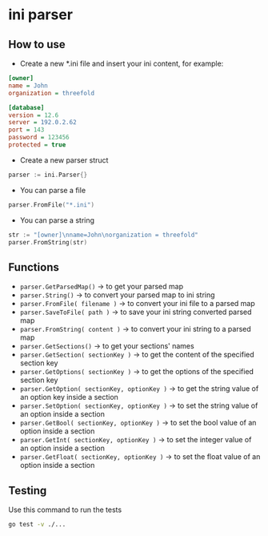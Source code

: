 # ini parser

## How to use

- Create a new *.ini file and insert your ini content, for example:
  
```ini
[owner]
name = John
organization = threefold

[database]
version = 12.6
server = 192.0.2.62
port = 143
password = 123456
protected = true
```

- Create a new parser struct

```go
parser := ini.Parser{}
```

- You can parse a file

```go
parser.FromFile("*.ini")
```

- You can parse a string

```go
str := "[owner]\nname=John\norganization = threefold"
parser.FromString(str)
```

## Functions

- `parser.GetParsedMap()` &rarr; to get your parsed map
- `parser.String()` &rarr; to convert your parsed map to ini string
- `parser.FromFile( filename )` &rarr; to convert your ini file to a parsed map
- `parser.SaveToFile( path )` &rarr; to save your ini string converted parsed map
- `parser.FromString( content )` &rarr; to convert your ini string to a parsed map
- `parser.GetSections()` &rarr; to get your sections' names
- `parser.GetSection( sectionKey )` &rarr; to get the content of the specified section key
- `parser.GetOptions( sectionKey )` &rarr; to get the options of the specified section key
- `parser.GetOption( sectionKey, optionKey )` &rarr; to get the string value of an option key inside a section
- `parser.SetOption( sectionKey, optionKey )` &rarr; to set the string value of an option inside a section
- `parser.GetBool( sectionKey, optionKey )` &rarr; to set the bool value of an option inside a section
- `parser.GetInt( sectionKey, optionKey )` &rarr; to set the integer value of an option inside a section
- `parser.GetFloat( sectionKey, optionKey )` &rarr; to set the float value of an option inside a section

## Testing

Use this command to run the tests

```bash
go test -v ./...
```
